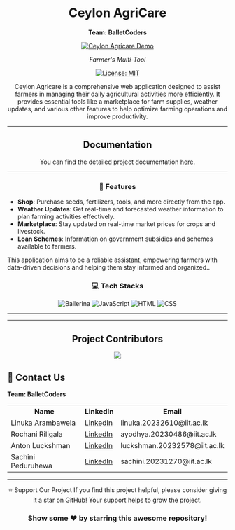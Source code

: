 <div align="center">

# Ceylon AgriCare
 **Team: BalletCoders**

[![Ceylon Agricare Demo](https://img.youtube.com/vi/oEbNXQ7IdWk/maxresdefault.jpg)](https://youtu.be/oEbNXQ7IdWk)


<i>Farmer's Multi-Tool</i>

</div>

<div align = "center">

[![License: MIT](https://img.shields.io/badge/License-MIT-yellow.svg)](https://opensource.org/licenses/MIT)

</table>
</div>

<div align="center">
Ceylon Agricare is a comprehensive web application designed to assist farmers in managing their daily agricultural activities more efficiently. It provides essential tools like a marketplace for farm supplies, weather updates, and various other features to help optimize farming operations and improve productivity.
</div>

<hr>

<div align="center">

## Documentation
You can find the detailed project documentation [here](link-to-your-file.pdf).

<hr>

### 📛 **Features**
</div>

- **Shop**: Purchase seeds, fertilizers, tools, and more directly from the app.
- **Weather Updates**: Get real-time and forecasted weather information to plan farming activities effectively.
- **Marketplace**: Stay updated on real-time market prices for crops and livestock.
- **Loan Schemes**: Information on government subsidies and schemes available to farmers.

This application aims to be a reliable assistant, empowering farmers with data-driven decisions and helping them stay informed and organized..

<div align="center">

### 💻 **Tech Stacks**

![Ballerina](https://img.shields.io/badge/💃Ballerina-00BFFF.svg?style=for-the-badge)
![JavaScript](https://img.shields.io/badge/JavaScript-%23F7DF1E.svg?style=for-the-badge&logo=javascript&logoColor=black)
![HTML](https://img.shields.io/badge/HTML-%23E34F26.svg?style=for-the-badge&logo=html5&logoColor=white)
![CSS](https://img.shields.io/badge/CSS-%231572B6.svg?style=for-the-badge&logo=css3&logoColor=white)


</div>  
<hr>
<hr>

<div>
  <h2 align = "center">Project Contributors</h2>
  <div align = "center">

<a href="https://github.com/LinukaAr/Ceylon-AgriCare/graphs/contributors">
  <img src="https://contrib.rocks/image?repo=LinukaAr/Ceylon-AgriCare" />
</a>

</div>
<div>
  <h2>🔗 Contact Us</h2>

   **Team: BalletCoders**
</div>

<table>
    <tr>
        <th>Name</th>
        <th>LinkedIn</th>
        <th>Email</th>
    </tr>
    <tr>
        <td>Linuka Arambawela</td>
        <td><a href="https://www.linkedin.com/in/linuka-arambawela/" target="_blank">LinkedIn</a></td>
        <td>linuka.20232610@iit.ac.lk</td>
    </tr>
    <tr>
        <td>Rochani Riligala</td>
        <td><a href="https://www.linkedin.com/in/rochani-riligala" target="_blank">LinkedIn</a></td>
        <td>ayodhya.20230486@iit.ac.lk</td>
    </tr>
    <tr>
        <td>Anton Luckshman</td>
        <td><a href="https://www.linkedin.com/in/anton-luckshman-53121a265/" target="_blank">LinkedIn</a></td>
        <td>luckshman.20232578@iit.ac.lk</td>
    </tr>
    <tr>
        <td>Sachini Peduruhewa</td>
        <td><a href="https://www.linkedin.com/in/sachini-peduruhewa-784633292" target="_blank">LinkedIn</a></td>
        <td>sachini.20231270@iit.ac.lk</td>
    </tr>
    
</table>

<hr>

<div align="center">
⭐️ Support Our Project
If you find this project helpful, please consider giving it a star on GitHub! Your support helps to grow the project.

### Show some ❤️ by starring this awesome repository!
</div>
